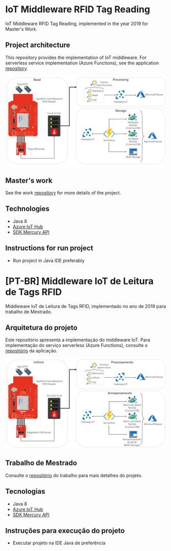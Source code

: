 # IoT Middleware RFID Tag Reading

IoT Middleware RFID Tag Reading, implemented in the year 2019 for Master's Work.

## Project architecture

This repository provides the implementation of IoT middleware. For serverless service implementation (Azure Functions), see the application [repository](https://github.com/yagoluiz/rfid-reader-api).

![](img/iot_architecture.png)

## Master's work

See the work [repository](https://github.com/yagoluiz/unb-dissertacao) for more details of the project.

## Technologies

- Java 8
- [Azure IoT Hub](https://azure.microsoft.com/en-us/services/iot-hub/)
- [SDK Mercury API](https://www.jadaktech.com/documentation/rfid/mercuryapi/)

## Instructions for run project

- Run project in Java IDE preferably

# [PT-BR] Middleware IoT de Leitura de Tags RFID

Middleware IoT de Leitura de Tags RFID, implementado no ano de 2019 para trabalho de Mestrado.

## Arquitetura do projeto

Este repositório apresenta a implementação do middleware IoT. Para implementação do serviço serverless (Azure Functions), consulte o [repositório](https://github.com/yagoluiz/rfid-reader-api) da aplicação.

![](img/arquitetura_iot.png)

## Trabalho de Mestrado

Consulte o [repositório](https://github.com/yagoluiz/unb-dissertacao) do trabalho para mais detalhes do projeto.

## Tecnologias

- Java 8
- [Azure IoT Hub](https://azure.microsoft.com/en-us/services/iot-hub/)
- [SDK Mercury API](https://www.jadaktech.com/documentation/rfid/mercuryapi/)

## Instruções para execução do projeto

- Executar projeto na IDE Java de preferência